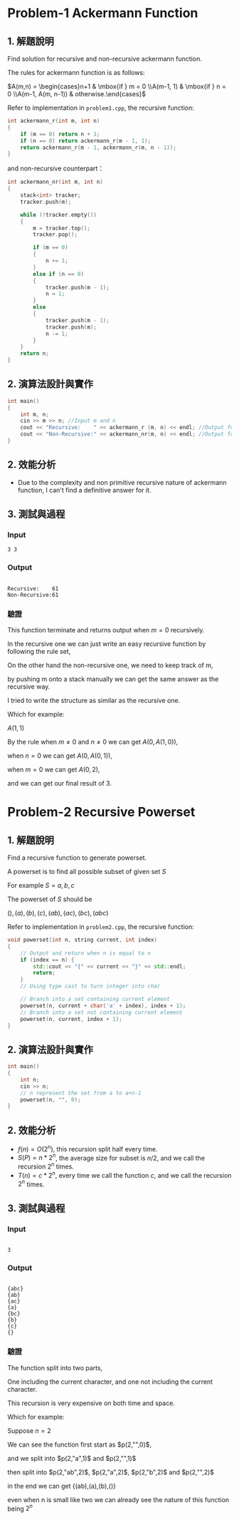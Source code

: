 # Problem-1 Ackermann Function

## 1. 解題說明

Find solution for recursive and non-recursive ackermann function.

The rules for ackermann function is as follows:

$`A(m,n) = \begin{cases}n+1 & \mbox{if } m = 0 \\A(m-1, 1) & \mbox{if } n = 0 \\A(m-1, A(m, n-1)) & otherwise.\end{cases}`$


Refer to implementation in `problem1.cpp`, the recursive function:

```cpp
int ackermann_r(int m, int n)
{
	if (m == 0) return n + 1;
	if (n == 0) return ackermann_r(m - 1, 1);
	return ackermann_r(m - 1, ackermann_r(m, n - 1));
}
```

and non-recursive counterpart：

```cpp
int ackermann_nr(int m, int n)
{
	stack<int> tracker;
	tracker.push(m);

	while (!tracker.empty())
	{
		m = tracker.top();
		tracker.pop();

		if (m == 0)
		{
			n += 1;
		}
		else if (n == 0)
		{
			tracker.push(m - 1);
			n = 1;
		}
		else
		{
			tracker.push(m - 1);
			tracker.push(m);
			n -= 1;
		}
	}
	return n;
}
```
## 2. 演算法設計與實作

```cpp
int main()
{
	int m, n;
	cin >> m >> n; //Input m and n	
	cout << "Recursive:    " << ackermann_r (m, n) << endl; //Output for recusive solution
	cout << "Non-Recursive:" << ackermann_nr(m, n) << endl; //Output for non-recusive solution
}
```

## 2. 效能分析

- Due to the complexity and non primitive recursive nature of ackermann function, I can't find a definitive answer for it.

## 3. 測試與過程

### Input

```plain
3 3

```

### Output

```plain

Recursive:    61
Non-Recursive:61

```

### 驗證

This function terminate and returns output when $`m=0`$ recursively.

In the recursive one we can just write an easy recursive function by following the rule set,

On the other hand the non-recursive one, we need to keep track of m,

by pushing m onto a stack manually we can get the same answer as the recursive way.

I tried to write the structure as similar as the recursive one.

Which for example: 

$`A(1,1)`$

By the rule when $`m \not= 0`$ and $`n \not= 0`$ we can get $`A(0,A(1,0))`$,

when $`n=0`$ we can get $`A(0,A(0,1))`$,

when $`m=0`$ we can get $`A(0,2)`$,

and we can get our final result of $`3`$.



# Problem-2 Recursive Powerset

## 1. 解題說明

Find a recursive function to generate powerset.

A powerset is to find all possible subset of given set $`S`$

For example $`S={a,b,c}`$

The powerset of $`S`$ should be

$`{(),(a),(b),(c),(ab),(ac),(bc),(abc)}`$

Refer to implementation in `problem2.cpp`, the recursive function:

```cpp
void powerset(int n, string current, int index)
{
    // Output and return when n is equal to n
    if (index == n) {
        std::cout << "{" << current << "}" << std::endl;
        return;
    }
    // Using type cast to turn integer into char

    // Branch into a set containing current element
    powerset(n, current + char('a' + index), index + 1);
    // Branch into a set not containing current element
    powerset(n, current, index + 1);
}
```


## 2. 演算法設計與實作

```cpp
int main() 
{
    int n;
    cin >> n;
    // n represent the set from a to a+n-1
    powerset(n, "", 0);
}
```

## 2. 效能分析

- $`f(n)=O(2^{n})`$, this recursion split half every time.
- $`S(P)=n*2^{n}`$, the average size for subset is $`n/2`$, and we call the recursion $`2^{n}`$ times.
- $`T(n)=c*2^n `$, every time we call the function $`c`$, and we call the recursion $`2^{n}`$ times.

## 3. 測試與過程

### Input

```plain

3

```

### Output

```plain

{abc}
{ab}
{ac}
{a}
{bc}
{b}
{c}
{}

```

### 驗證

The function split into two parts,

One including the current character, and one not including the current character.

This recursion is very expensive on both time and space.

Which for example: 

Suppose $`n=2`$

We can see the function first start as $`p(2,"",0)`$,

and we split into $`p(2,"a",1)`$ and $`p(2,"",1)`$

then split into $`p(2,"ab",2)`$, $`p(2,"a",2)`$, $`p(2,"b",2)`$ and $`p(2,"",2)`$

in the end we can get {(ab),(a),(b),()}

even when n is small like two we can already see the nature of this function being $`2^{n}`$
